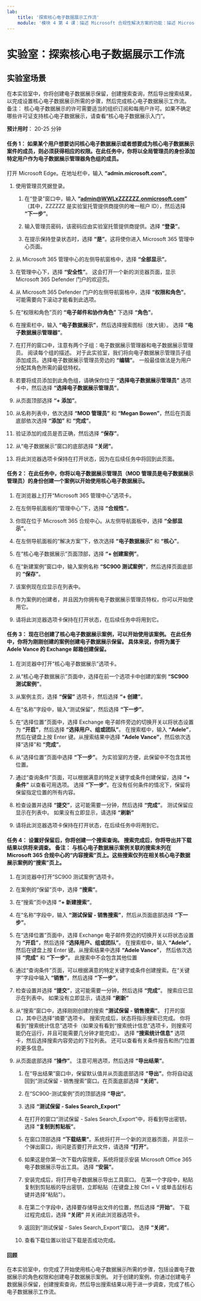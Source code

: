 ```yaml
---
lab:
    title: '探索核心电子数据展示工作流'
    module: '模块 4 第 4 课：描述 Microsoft 合规性解决方案的功能：描述 Microsoft 365 的电子数据展示和审核功能'
---
```



# 实验室：探索核心电子数据展示工作流

## 实验室场景
在本实验室中，你将创建电子数据展示保留，创建搜索查询，然后导出搜索结果，以完成设置核心电子数据展示所需的步骤，然后完成核心电子数据展示工作流。  备注：  核心电子数据展示的许可需要适当的组织订阅和每用户许可。如果不确定哪些许可证支持核心电子数据展示，请查看“核心电子数据展示入门”。


**预计用时**： 20-25 分钟

#### 任务 1：  如果某个用户想要访问核心电子数据展示或者想要成为核心电子数据展示案件的成员，则必须获得相应的权限。在此任务中，你将以全局管理员的身份添加特定用户作为电子数据展示管理器角色组的成员。

 打开 Microsoft Edge。在地址栏中，输入 **“admin.microsoft.com”**。

1. 使用管理员凭据登录。
    1. 在“登录”窗口中，输入 **“admin@WWLxZZZZZZ.onmicrosoft.com”** （其中，ZZZZZZ 是实验室托管提供商提供的唯一租户 ID），然后选择 **“下一步”**。
    
    1. 输入管理员密码，该密码应由实验室托管提供商提供。选择 **“登录”**。
    1. 在提示保持登录状态时，选择 **“是”**。这将使你进入 Microsoft 365 管理中心页面。

1. 从 Microsoft 365 管理中心的左侧导航窗格中，选择 **“全部显示”**。

1. 在管理中心下，选择 **“安全性”**。  这会打开一个新的浏览器页面，显示 Microsoft 365 Defender 门户的欢迎页。  

1. 从 Microsoft 365 Defender 门户的左侧导航窗格中，选择 **“权限和角色”**。  可能需要向下滚动才能看到此选项。

1. 在“权限和角色”页的 **“电子邮件和协作角色”** 下选择 **“角色”**。

1. 在搜索栏中，输入 **“电子数据展示”**，然后选择搜索图标（放大镜）。  选择 **“电子数据展示管理器”**。

1. 在打开的窗口中，注意有两个子组：电子数据展示管理器和电子数据展示管理员。  阅读每个组的描述。  对于此实验室，我们将向电子数据展示管理员子组添加成员。选择电子数据展示管理员旁边的 **“编辑”**。 一般最佳做法是为用户分配其角色所需的最低特权。

1. 若要将成员添加到此角色组，请确保你位于 **“选择电子数据展示管理员”** 选项卡中，然后选择 **“选择电子数据展示管理员”**。

1. 从页面顶部选择 **“+ 添加”**。

1. 从名称列表中，依次选择 **“MOD 管理员”** 和 **“Megan Bowen”**，然后在页面底部依次选择 **“添加”** 和 **“完成”**。

1. 验证添加的成员是否正确，然后选择 **“保存”**。

1. 从“电子数据展示”窗口的底部选择 **“关闭”**。

1. 将此浏览器选项卡保持在打开状态，因为在后续任务中将回到此页面。

#### 任务 2：  在此任务中，你将以电子数据展示管理员（MOD 管理员是电子数据展示管理员）的身份创建一个案例以开始使用核心电子数据展示。

1. 在浏览器上打开“Microsoft 365 管理中心”选项卡。

1. 在左侧导航面板的“管理中心”下，选择 **“合规性”**。

1. 你现在位于 Microsoft 365 合规中心。从左侧导航面板中，选择 **“全部显示”**。

1. 在左侧导航面板的“解决方案”下，依次选择 **“电子数据展示”** 和 **“核心”**。

1. 在“核心电子数据展示”页面顶部，选择 **“+ 创建案例”**。

1. 在“新建案例”窗口中，输入案例名称 **“SC900 测试案例”**，然后选择页面底部的 **“保存”**。

1. 该案例现在应显示在列表中。 

1. 作为案例的创建者，并且因为你拥有电子数据展示管理员特权，你可以开始使用它。  

1. 请将此浏览器选项卡保持在打开状态，在后续任务中将用到它。

#### 任务 3：  现在已创建了核心电子数据展示案例，可以开始使用该案例。  在此任务中，你将为刚刚创建的案例创建电子数据展示保留。  具体来说，你将为属于 Adele Vance 的 Exchange 邮箱创建保留。

1. 在浏览器中打开“核心电子数据展示”选项卡。

1. 从“核心电子数据展示”页面中，选择在前一个选项卡中创建的案例 **“SC900 测试案例”**。 

1. 从案例主页，选择 **“保留”** 选项卡，然后选择 **“+ 创建”**。

1. 在“名称”字段中，输入“测试保留”，然后选择 **“下一步”**。

1. 在“选择位置”页面中，选择 Exchange 电子邮件旁边的切换开关以将状态设置为 **“开启”**，然后选择 **“选择用户、组或团队”**。 在搜索框中，输入 **“Adele”**， 然后在键盘上按 Enter 键。从搜索结果中选择 **“Adele Vance”**，然后依次选择“选择”和 **“完成”**。

1. 从“选择位置”页面中选择 **“下一步”**。 为实验室的方便，此保留中不包含其他位置。

1. 通过“查询条件”页面，可以根据满意的特定关键字或条件创建保留，选择 **“+ 条件”** 以查看可用选项。 选择 **“下一步”**。在没有任何条件的情况下，保留将保留指定位置的所有内容。

1. 检查设置并选择 **“提交”**，这可能需要一分钟，然后选择 **“完成”**。 测试保留应显示在列表中。  如果没有立即显示，请选择 **“刷新”**

1. 请将此浏览器选项卡保持在打开状态，在后续任务中将用到它。

#### 任务 4：  设置好保留后，你将创建一个搜索查询。  搜索完成后，你将导出并下载结果以供将来调查。   备注：  与核心电子数据展示案例关联的搜索未列在 Microsoft 365 合规中心的“内容搜索”页上。这些搜索仅列在相关核心电子数据展示案例的“搜索”页上。

1. 在浏览器中打开“SC900 测试案例”选项卡。

1. 在案例的“保留”页中，选择 **“搜索”**。

1. 在“搜索”页中选择 **“+ 新建搜索”**。

1. 在“名称”字段中，输入 **“测试保留 - 销售搜索”**，然后从页面底部选择 **“下一步”**。

1. 在“选择位置”页面中，选择 Exchange 电子邮件旁边的切换开关以将状态设置为 **“开启”**，然后选择 **“选择用户、组或团队”**。 在搜索框中，输入 **“Adele”**，然后在键盘上按 Enter 键。从搜索结果中选择 **“Adele Vance”**， 然后依次选择 **“完成”** 和 **“下一步”**。 此搜索中不会包含其他位置

1. 通过“查询条件”页面，可以根据满意的特定关键字或条件创建搜索。在“关键字”字段中输入 **“销售”**，然后选择 **“下一步”**。

1. 检查设置并选择 **“提交”**，这可能需要一分钟，然后选择 **“完成”**。 搜索应已显示在列表中。  如果没有立即显示，请选择 **“刷新”**

1. 从“搜索”窗口中，选择刚刚创建的搜索 **“测试保留 - 销售搜索”**。 打开的窗口，其中已选择“摘要”选项卡。  搜索完成后，状态将指示搜索已完成。  你将看到“搜索统计信息”选项卡（如果没有看到“搜索统计信息”选项卡，则搜索可能仍在运行，并且可能需要几分钟才能完成）。  选择 **“搜索统计信息”** 选项卡，然后选择搜索内容旁边的下拉列表。 还可以查看有关条件报告和热门位置的更多信息。  

1. 从页面底部选择 **“操作”**。 注意可用选项，然后选择 **“导出结果”**。
    
    1. 在“导出结果”窗口中，保留默认值并从页面底部选择 **“导出”**。你将自动返回到“测试保留 - 销售搜索”窗口。在页面底部选择 **“关闭”**。
    
    1. 在“SC900-测试案例”页的顶部选择 **“导出”**。
    1. 选择 **“测试保留 - Sales Search_Export”**
    1. 在打开的窗口“测试保留 - Sales Search_Export”中，将看到导出密钥，选择 **“复制到剪贴板”**。
    1. 在窗口顶部选择 **“下载结果”**。系统将打开一个新的浏览器页面，并显示一个弹出窗口，询问是否要打开此文件，请选择 **“打开”**。
    1. 如果这是你第一次下载内容搜索，系统将提示安装 Microsoft Office 365 电子数据展示导出工具。  选择 **“安装”**。
    1. 安装完成后，将打开电子数据展示导出工具窗口。  在第一个字段中，粘贴复制到剪贴板的导出密钥，立即粘贴（在键盘上按 Ctrl + V 或单击鼠标右键并选择“粘贴”）。
    1. 在第二个字段中，选择要存储导出文件的位置，然后选择 **“开始”**。 下载过程完成后，选择 **“关闭”** 并关闭此浏览器选项卡。
    1. 返回到“测试保留 - Sales Search_Export”窗口。 选择 **“关闭”**。
    1. 查看下载位置以验证下载是否成功完成。 


#### 回顾

在本实验室中，你完成了开始使用核心电子数据展示所需的步骤，包括设置电子数据展示的角色权限和创建电子数据展示案例。  对于创建的案例，你通过创建电子数据展示保留，创建搜索查询，然后导出搜索结果以用于进一步调查，完成了核心电子数据展示工作流。
